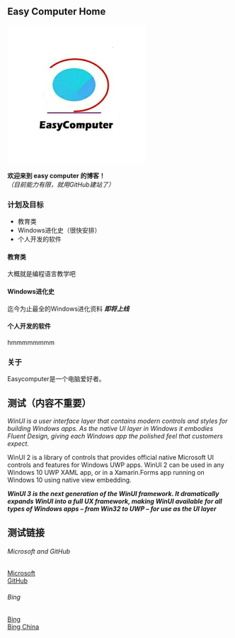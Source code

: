 ## Easy Computer Home
![Easycomputer Logo](/pic/IMG_20220519_231827.jpg)
       
**欢迎来到 easy computer 的博客！**    
*（目前能力有限，就用GitHub建站了）*
### 计划及目标
- 教育类
- Windows进化史（很快安排）
- 个人开发的软件
#### 教育类
大概就是编程语言教学吧
#### Windows进化史

迄今为止最全的Windows进化资料 ***即将上线***

#### 个人开发的软件
hmmmmmmmm

### 关于

Easycomputer是一个电脑爱好者。

## 测试（内容不重要）

*WinUI is a user interface layer that contains modern controls and styles for building Windows apps. As the native UI layer in Windows it embodies Fluent Design, giving each Windows app the polished feel that customers expect.*

WinUI 2 is a library of controls that provides official native Microsoft UI controls and features for Windows UWP apps. WinUI 2 can be used in any Windows 10 UWP XAML app, or in a Xamarin.Forms app running on Windows 10 using native view embedding.

***WinUI 3 is the next generation of the WinUI framework. It dramatically expands WinUI into a full UX framework, making WinUI available for all types of Windows apps – from Win32 to UWP – for use as the UI layer***


## 测试链接
###### Microsoft and GitHub
[Microsoft](https:\\www.Microsoft.com)   
[GitHub](www.GitHub.com)
###### Bing
[Bing](global.bing.com)   
[Bing China](cn.bing.com)
